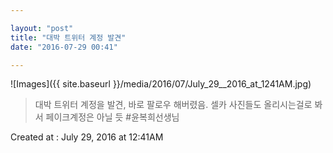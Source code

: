 ```yaml
---

layout: "post"  
title: "대박 트위터 계정 발견"  
date: "2016-07-29 00:41"

---
```


![Images]({{ site.baseurl }}/media/2016/07/July_29__2016_at_1241AM.jpg)

> 대박 트위터 계정을 발견, 바로 팔로우 해버렸음. 셀카 사진들도 올리시는걸로 봐서 페이크계정은 아닐 듯 #윤복희선생님

Created at : July 29, 2016 at 12:41AM
